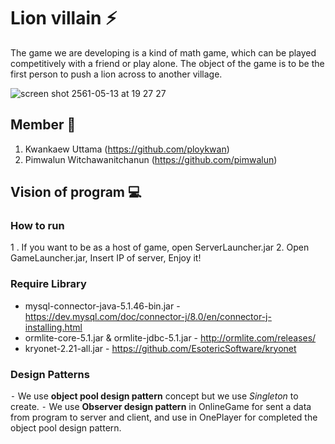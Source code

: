 # Lion villain :zap:
The game we are developing is a kind of math game, which can be played competitively with a friend or play alone. The object of the game is to be the first person to push a lion across to another village.

![screen shot 2561-05-13 at 19 27 27](https://user-images.githubusercontent.com/25145746/39967860-6da8daf4-56ed-11e8-94c7-4cf2a300b197.jpeg)

## Member :two_women_holding_hands:
1. Kwankaew Uttama (https://github.com/ploykwan)
2. Pimwalun Witchawanitchanun (https://github.com/pimwalun)

## Vision of program :computer:
### How to run
1 . If you want to be as a host of game, open ServerLauncher.jar
2. Open GameLauncher.jar, Insert IP of server, Enjoy it!

### Require Library
- mysql-connector-java-5.1.46-bin.jar - https://dev.mysql.com/doc/connector-j/8.0/en/connector-j-installing.html
- ormlite-core-5.1.jar & ormlite-jdbc-5.1.jar - http://ormlite.com/releases/
- kryonet-2.21-all.jar - https://github.com/EsotericSoftware/kryonet

### Design Patterns
⁃ We use **object pool design pattern** concept but we use *Singleton* to create.
⁃ We use **Observer design pattern** in OnlineGame for sent a data from program to server and client, and use in OnePlayer for completed the object pool design pattern.
